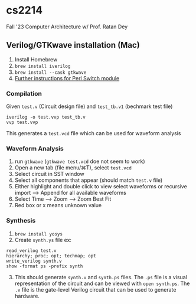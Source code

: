 # cs2214
Fall '23 Computer Architecture w/ Prof. Ratan Dey


## Verilog/GTKwave installation (Mac)
1. Install Homebrew
2. `brew install iverilog`
3. `brew install --cask gtkwave`
4. [Further instructions for Perl Switch module](https://ughe.github.io/2018/11/06/gtkwave-osx)
### Compilation
Given `test.v` (Circuit design file) and `test_tb.v1` (bechmark test file)
```
iverilog -o test.vvp test_tb.v
vvp test.vvp
```
This generates a `test.vcd` file which can be used for waveform analysis

### Waveform Analysis
1. run `gtkwave` (`gtkwave test.vcd` doe not seem to work)
2. Open a new tab (file menu/⌘T), select `test.vcd`
3. Select circuit in SST window
4. Select all components that appear (should match `test.v` file)
5. Either highlight and double click to view select waveforms or recursive import --> Append for all available waveforms
6. Select Time --> Zoom --> Zoom Best Fit
7. Red box or x means unknown value

### Synthesis

1. `brew install yosys`
2. Create `synth.ys` file ex:
``` 
read_verilog test.v
hierarchy; proc; opt; techmap; opt
write_verilog synth.v
show -format ps -prefix synth
```
3. This should generate `synth.v` and `synth.ps` files. The `.ps` file is a visual representation of the circuit and can be viewed with `open synth.ps`. The `.v` file is the gate-level Verilog circuit that can be used to generate hardware. 